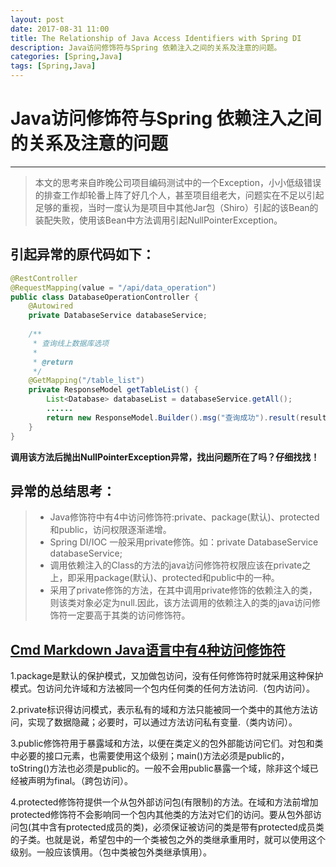 ```yaml
---
layout: post
date: 2017-08-31 11:00
title: The Relationship of Java Access Identifiers with Spring DI 
description: Java访问修饰符与Spring 依赖注入之间的关系及注意的问题。
categories: [Spring,Java]
tags: [Spring,Java]
---
```


# Java访问修饰符与Spring 依赖注入之间的关系及注意的问题
------
> 本文的思考来自昨晚公司项目编码测试中的一个Exception，小小低级错误的排查工作却轮番上阵了好几个人，甚至项目组老大，问题实在不足以引起足够的重视，当时一度认为是项目中其他Jar包（Shiro）引起的该Bean的装配失败，使用该Bean中方法调用引起NullPointerException。

## 引起异常的原代码如下：
```Java
@RestController
@RequestMapping(value = "/api/data_operation")
public class DatabaseOperationController {
    @Autowired
	private DatabaseService databaseService;
	
	/**
	 * 查询线上数据库选项
	 * 
	 * @return
	 */
	@GetMapping("/table_list")
	private ResponseModel getTableList() {
	    List<Database> databaseList = databaseService.getAll();
		......
		return new ResponseModel.Builder().msg("查询成功").result(resultArray).build();
    }
}
```
**调用该方法后抛出NullPointerException异常，找出问题所在了吗？仔细找找！**

## 异常的总结思考：
> * Java修饰符中有4中访问修饰符:private、package(默认)、protected和public，访问权限逐渐递增。
> * Spring DI/IOC 一般采用private修饰。如：private DatabaseService databaseService;
> * 调用依赖注入的Class的方法的java访问修饰符权限应该在private之上，即采用package(默认)、protected和public中的一种。
> * 采用了private修饰的方法，在其中调用private修饰的依赖注入的类，则该类对象必定为null.因此，该方法调用的依赖注入的类的java访问修饰符一定要高于其类的访问修饰符。

## [Cmd Markdown Java语言中有4种访问修饰符][1]

1.package是默认的保护模式，又加做包访问，没有任何修饰符时就采用这种保护模式。包访问允许域和方法被同一个包内任何类的任何方法访问.（包内访问）。
 
2.private标识得访问模式，表示私有的域和方法只能被同一个类中的其他方法访问，实现了数据隐藏；必要时，可以通过方法访问私有变量.（类内访问）。
 
3.public修饰符用于暴露域和方法，以便在类定义的包外部能访问它们。对包和类中必要的接口元素，也需要使用这个级别；main()方法必须是public的，toString()方法也必须是public的。一般不会用public暴露一个域，除非这个域已经被声明为final。（跨包访问）。
 
4.protected修饰符提供一个从包外部访问包(有限制)的方法。在域和方法前增加protected修饰符不会影响同一个包内其他类的方法对它们的访问。要从包外部访问包(其中含有protected成员的类)，必须保证被访问的类是带有protected成员类的子类。也就是说，希望包中的一个类被包之外的类继承重用时，就可以使用这个级别。一般应该慎用。（包中类被包外类继承慎用）。

[1]: http://wuhaidong.iteye.com/blog/851754





